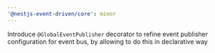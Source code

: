 ```yaml
---
'@nestjs-event-driven/core': minor
---
```


Introduce `@GlobalEventPublisher` decorator to refine event publisher configuration for event bus, by allowing to do this in declarative way
